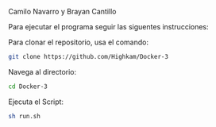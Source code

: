 Camilo Navarro y Brayan Cantillo

Para ejecutar el programa seguir las siguentes instrucciones:

Para clonar el repositorio, usa el comando:
```bash
git clone https://github.com/Highkam/Docker-3
```
Navega al directorio:
```bash
cd Docker-3
```
Ejecuta el Script:

```bash
sh run.sh
```
